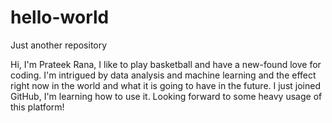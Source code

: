# hello-world
Just another repository

Hi, I'm Prateek Rana, I like to play basketball and have a new-found love for coding.
I'm intrigued by data analysis and machine learning and the effect right now in the world and
what it is going to have in the future. I just joined GitHub, I'm learning how to use it.
Looking forward to some heavy usage of this platform!
